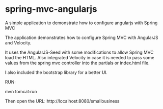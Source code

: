 spring-mvc-angularjs
====================

A simple application to demonstrate how to configure angularjs with Spring MVC

The application demonstrates how to configure Spring MVC with AngularJS and Velocity.

It uses the AngularJS-Seed with some modifications to allow Spring MVC load the HTML. Also integrated Velocity in case it is needed to pass some values from the spring mvc controller into the partials or index.html file.

I also included the bootstrap library for a better UI.

RUN: 

mvn tomcat:run

Then open the URL: http://localhost:8080/smallbusiness